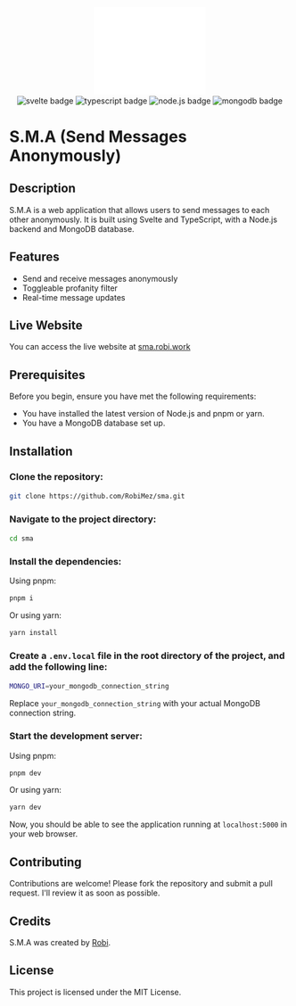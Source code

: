 <div align="center">
  <img src="static/SMA.png" alt="SMA logo" width="200px">
</div>

<div align="center">
  <img src="https://img.shields.io/badge/Svelte-FF3E00?style=for-the-badge&logo=svelte&logoColor=white" alt="svelte badge" />
  <img src="https://img.shields.io/badge/TypeScript-007ACC?style=for-the-badge&logo=typescript&logoColor=white" alt="typescript badge" />
  <img src="https://img.shields.io/badge/Node.js-43853D?style=for-the-badge&logo=node.js&logoColor=white" alt="node.js badge" />
  <img src="https://img.shields.io/badge/MongoDB-4EA94B?style=for-the-badge&logo=mongodb&logoColor=white" alt="mongodb badge" />
</div>

# S.M.A (Send Messages Anonymously)

## Description

S.M.A is a web application that allows users to send messages to each other anonymously. It is built using Svelte and TypeScript, with a Node.js backend and MongoDB database.

## Features

- Send and receive messages anonymously
- Toggleable profanity filter
- Real-time message updates

## Live Website

You can access the live website at [sma.robi.work](https://sma.robi.work/)

## Prerequisites

Before you begin, ensure you have met the following requirements:

- You have installed the latest version of Node.js and pnpm or yarn.
- You have a MongoDB database set up.

## Installation

### Clone the repository:

```bash
git clone https://github.com/RobiMez/sma.git
```

### Navigate to the project directory:

```bash
cd sma
```

### Install the dependencies:

Using pnpm:

```bash
pnpm i
```

Or using yarn:

```bash
yarn install
```

### Create a `.env.local` file in the root directory of the project, and add the following line:

```bash
MONGO_URI=your_mongodb_connection_string
```

Replace `your_mongodb_connection_string` with your actual MongoDB connection string.

### Start the development server:

Using pnpm:

```bash
pnpm dev
```

Or using yarn:

```bash
yarn dev
```

Now,
you should be able
to see the application running at `localhost:5000` in your web browser.

## Contributing

Contributions are welcome!
Please fork the repository and submit a pull request.
I'll review it as soon as possible.

## Credits

S.M.A was created by [Robi](https://github.com/RobiMez).

## License

This project is licensed under the MIT License.
